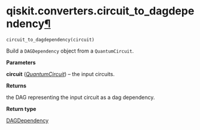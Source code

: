 # qiskit.converters.circuit\_to\_dagdependency[¶](#qiskit-converters-circuit-to-dagdependency "Permalink to this headline")

<span id="undefined" />

`circuit_to_dagdependency(circuit)`

Build a `DAGDependency` object from a `QuantumCircuit`.

**Parameters**

**circuit** ([*QuantumCircuit*](qiskit.circuit.QuantumCircuit#qiskit.circuit.QuantumCircuit "qiskit.circuit.QuantumCircuit")) – the input circuits.

**Returns**

the DAG representing the input circuit as a dag dependency.

**Return type**

[DAGDependency](qiskit.dagcircuit.DAGDependency#qiskit.dagcircuit.DAGDependency "qiskit.dagcircuit.DAGDependency")
